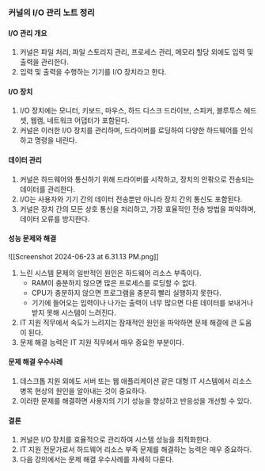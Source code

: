 ### 커널의 I/O 관리 노트 정리

#### I/O 관리 개요
1. 커널은 파일 처리, 파일 스토리지 관리, 프로세스 관리, 메모리 할당 외에도 입력 및 출력을 관리한다.
2. 입력 및 출력을 수행하는 기기를 I/O 장치라고 한다.

#### I/O 장치
1. I/O 장치에는 모니터, 키보드, 마우스, 하드 디스크 드라이브, 스피커, 블루투스 헤드셋, 웹캠, 네트워크 어댑터가 포함된다.
2. 커널은 이러한 I/O 장치를 관리하며, 드라이버를 로딩하여 다양한 하드웨어를 인식하고 명령을 내린다.

#### 데이터 관리
1. 커널은 하드웨어와 통신하기 위해 드라이버를 시작하고, 장치의 안팎으로 전송되는 데이터를 관리한다.
2. I/O는 사용자와 기기 간의 데이터 전송뿐만 아니라 장치 간의 통신도 포함된다.
3. 커널은 장치 간의 모든 상호 통신을 처리하고, 가장 효율적인 전송 방법을 파악하며, 데이터 오류를 방지한다.

#### 성능 문제와 해결
![[Screenshot 2024-06-23 at 6.31.13 PM.png]]
1. 느린 시스템 문제의 일반적인 원인은 하드웨어 리소스 부족이다.
   - RAM이 충분하지 않으면 많은 프로세스를 로딩할 수 없다.
   - CPU가 충분하지 않으면 프로그램을 충분히 빨리 실행하지 못한다.
   - 기기에 들어오는 입력이나 나가는 출력이 너무 많으면 다른 데이터를 보내거나 받지 못해 시스템이 느려진다.
2. IT 지원 직무에서 속도가 느려지는 잠재적인 원인을 파악하면 문제 해결에 큰 도움이 된다.
3. 문제 해결 능력은 IT 지원 직무에서 매우 중요한 부분이다.

#### 문제 해결 우수사례
1. 데스크톱 지원 외에도 서버 또는 웹 애플리케이션 같은 대형 IT 시스템에서 리소스 병목 현상의 원인을 알아내는 것이 중요하다.
2. 이러한 문제를 해결하면 사용자의 기기 성능을 향상하고 반응성을 개선할 수 있다.

#### 결론
1. 커널은 I/O 장치를 효율적으로 관리하여 시스템 성능을 최적화한다.
2. IT 지원 전문가로서 하드웨어 리소스 부족 문제를 해결하는 능력은 매우 중요하다.
3. 다음 강의에서는 문제 해결 우수사례를 자세히 다룬다.